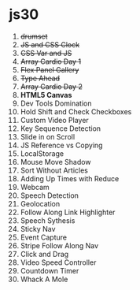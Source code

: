 # js30
1. ~~drumset~~
2. ~~JS and CSS Clock~~
3. ~~CSS Var and JS~~
4. ~~Array Cardio Day 1~~
5. ~~Flex Panel Gallery~~
6. ~~Type Ahead~~
7. ~~Array Cardio Day 2~~
8. **HTML5 Canvas**
9. Dev Tools Domination
10. Hold Shift and Check Checkboxes
11. Custom Video Player
12. Key Sequence Detection
13. Slide in on Scroll
14. JS Reference vs Copying
15. LocalStorage
16. Mouse Move Shadow
17. Sort Without Articles
18. Adding Up Times with Reduce
19. Webcam
20. Speech Detection
21. Geolocation
22. Follow Along Link Highlighter
23. Speech Sythesis
24. Sticky Nav
25. Event Capture
26. Stripe Follow Along Nav
27. Click and Drag
28. Video Speed Controller
29. Countdown Timer
30. Whack A Mole